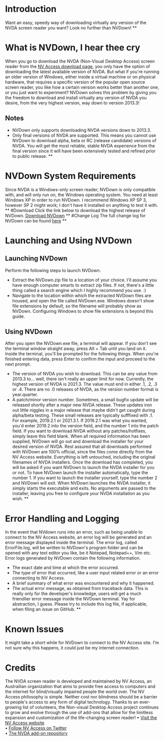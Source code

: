 # Introduction
Want an easy, speedy way of downloading virtually any version of the NVDA screen reader you want? Look no further than NVDown!
**
# What is NVDown, I hear thee cry
When you go to download the NVDA (Non-Visual Desktop Access) screen reader from the [NV Access download page](https://www.nvaccess.org/download), you only have the option of downloading the latest available version of NVDA. But what if you're running an older version of Windows, either inside a virtual machine or on physical hardware, that requires a specific version of the popular open source screen reader, you like how a certain version works better than another one, or you just want to experiment?
NVDown solves this problem by giving you the freedom to download and install virtually any version of NVDA you desire, from the very highest version, way down to version 2013.3!
## Notes
- NVDown only supports downloading NVDA versions down to 2013.3.
- Only final versions of NVDA are supported. This means you cannot use NVDown to download alpha, beta or RC (release candidate) versions of NVDA. You will get the most reliable, stable NVDA experience from the final version since it will have been extensively tested and refined prior to public release.
**
# NVDown System Requirements
Since NVDA is a Windows-only screen reader, NVDown is only compatible with, and will only run on, the Windows operating system.
You need at least Windows XP in order to run NVDown. I recommend Windows XP SP 3, however SP 2 might work; I don't have it installed on anything to test it with.
**
#Download
Click the link below to download the highest release of NVDown.
[Download NVDown](https://github.com/Seedy-Threepio/NVDown/releases/download/v1005/NVDown.zip)
**
#Change Log
The full change log for NVDown can be found [here](changes.md)
**
# Launching and Using NVDown
## Launching NVDown
Perform the following steps to launch NVDown.
- Extract the NVDown.zip file to a location of your choice. I'll assume you have enough computer smarts to extract zip files. If not, there's a little thing called a search engine which I highly recommend you use. :)
- Navigate to the location within which the extracted NVDown files are housed, and open the file called NVDown.exe. Windows doesn't show file extensions by default, so the filename will probably show as NVDown. Configuring Windows to show file extensions is beyond this guide.
## Using NVDown
After you open the NVDown.exe file, a terminal will appear. If you don't see the terminal window straight away, press Alt + Tab until you land on it. Inside the terminal, you'll be prompted for the following things. When you're finished entering data, press Enter to confirm the input and proceed to the next prompt.
- The version of NVDA you wish to download. This can be any value from 2013.3 to... well, there isn't really an upper limit for now. Currently, the highest version of NVDA is 2021.3. The value must end in either .1, .2, .3 or .4. There are no .0 releases of NVDA, as the version number format is year.quarter.
- A patch/minor version number. Sometimes, a small bugfix update will be released shortly after a major new NVDA release. These updates iron out little niggles in a major release that maybe didn't get caught during alpha/beta testing. These small releases are typically sufffixed with .1. For example, 2019.2.1 or 2021.3.1. If 2019.2.1 was what you wanted, you'd enter 2019.2 into the version field, and the number 1 into the patch field. If you want to download NVDA without any patches/hotfixes, simply leave this field blank.
When all required information has been supplied, NVDown will go out and download the installer for your desired version of NVDA. Rest assured that all downloads performed with NVDown are 100% official, since the files come directly from the NV Access website. Everything is left untouched, including the original filenames of NVDA installers.
Once the download has completed, you will be asked if you want NVDown to launch the NVDA installer for you or not. To have NVDown launch the installer automatically, type the number 1. If you want to launch the installer yourself, type the number 2 and NVDown will exit.
When NVDown launches the NVDA installer, it simply starts the executable and exits. No arguments are passed to the installer, leaving you free to configure your NVDA installation as you wish.
**
# Error Handling and Logging
In the event that NVdown runs into an error, such as being unable to connect to the NV Access website, an error log will be generated and an error message displayed inside the terminal. The error log, called ErrorFile.log, will be written to NVDown's program folder and can be opened with any text editor you like, be it Notepad, Notepad++, Vim etc.
Error logs generated by NVDown contain the following information.
- The exact date and time at which the error occurred.
- The type of error that occurred, like a user input related error or an error connecting to NV Access.
- A brief summary of what error was encountered and why it happened.
- The actual error message, as obtained from traceback data. This is really only for the developer's knowledge, users will get a much friendlier error message inside the NVDown terminal. Yay for abstraction, I guess.
Please try to include this log file, if applicable, when filing an issue on GitHub.
**
# Known Issues
It might take a short while for NVDown to connect to the NV Access site. I'm not sure why this happens, it could just be my internet connection.
# Credits
The NVDA screen reader is developed and maintained by NV Access, an Austrailian organization that aims to provide free access to computers and the internet for blind/visually impaired people the world over. The NV Access philosophy is simple. Neither cost nor blindness should be a barrier to people's access to any form of digital technology.
Thanks to an ever-growing list of volunteers, the Non-visual Desktop Access project continues to grow and evolve through the use of add-ons that allow for the limitless expansion and customization of the life-changing screen reader!
• [Visit the NV Access website](https://www.nvaccess.org)  
• [Follow NV Access on Twitter](https://www.twitter.com/NVAccess)  
• [The NVDA add-on repository](http://addons.nvda-project.org/)  
